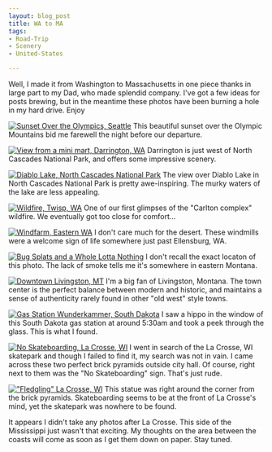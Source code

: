 ```yaml
---
layout: blog_post
title: WA to MA
tags: 
- Road-Trip
- Scenery
- United-States

---
```

Well, I made it from Washington to Massachusetts in one piece thanks in large part to my Dad, who made splendid company.  I've got a few ideas for posts brewing, but in the meantime these photos have been burning a hole in my hard drive. Enjoy

<a href="https://www.flickr.com/photos/125061170@N06/14761965562" title="Sunset Over the Olympics, Seattle by Kevin Bicknell, on Flickr"><img src="https://farm4.staticflickr.com/3925/14761965562_3b3ed90629_b.jpg" alt="Sunset Over the Olympics, Seattle"></a>
This beautiful sunset over the Olympic Mountains bid me farewell the night before our departure.

<a href="https://www.flickr.com/photos/125061170@N06/14759120091" title="View from a mini mart, Darrington, WA by Kevin Bicknell, on Flickr"><img src="https://farm4.staticflickr.com/3875/14759120091_b2bdf16fc1_b.jpg" alt="View from a mini mart, Darrington, WA"></a>
Darrington is just west of North Cascades National Park, and offers some impressive scenery.

<a href="https://www.flickr.com/photos/125061170@N06/14575598870" title="Diablo Lake, North Cascades National Park by Kevin Bicknell, on Flickr"><img src="https://farm6.staticflickr.com/5566/14575598870_c8ceff9a70_b.jpg" alt="Diablo Lake, North Cascades National Park"></a>
The view over Diablo Lake in North Cascades National Park is pretty awe-inspiring.  The murky waters of the lake are less appealing.

<a href="https://www.flickr.com/photos/125061170@N06/14782157103" title="Wildfire, Twisp, WA by Kevin Bicknell, on Flickr"><img src="https://farm3.staticflickr.com/2915/14782157103_a5ff60bc57_b.jpg" alt="Wildfire, Twisp, WA"></a>
One of our first glimpses of the "Carlton complex" wildfire.  We eventually got too close for comfort...

<a href="https://www.flickr.com/photos/125061170@N06/14739287196" title="Windfarm, Eastern WA by Kevin Bicknell, on Flickr"><img src="https://farm4.staticflickr.com/3914/14739287196_8784f31892_b.jpg" alt="Windfarm, Eastern WA"></a>
I don't care much for the desert.  These windmills were a welcome sign of life somewhere just past Ellensburg, WA.

<a href="https://www.flickr.com/photos/125061170@N06/14739286726" title="Bug Splats and a Whole Lotta Nothing by Kevin Bicknell, on Flickr"><img src="https://farm6.staticflickr.com/5556/14739286726_bebf7a8a5f_b.jpg" alt="Bug Splats and a Whole Lotta Nothing"></a>
I don't recall the exact locaton of this photo.  The lack of smoke tells me it's somewhere in eastern Montana.

<a href="https://www.flickr.com/photos/125061170@N06/14575643669" title="Downtown Livingston, MT by Kevin Bicknell, on Flickr"><img src="https://farm4.staticflickr.com/3891/14575643669_e9710668e4_b.jpg" alt="Downtown Livingston, MT"></a>
I'm a big fan of Livingston, Montana.  The town center is the perfect balance between modern and historic, and maintains a sense of authenticity rarely found in other "old west" style towns.

<a href="https://www.flickr.com/photos/125061170@N06/14759940984" title="Gas Station Wunderkammer, South Dakota by Kevin Bicknell, on Flickr"><img src="https://farm4.staticflickr.com/3850/14759940984_67b9f7f169_b.jpg" alt="Gas Station Wunderkammer, South Dakota"></a>
I saw a hippo in the window of this South Dakota gas station at around 5:30am and took a peek through the glass.  This is what I found.

<a href="https://www.flickr.com/photos/125061170@N06/14761962482" title="No Skateboarding, La Crosse, WI by Kevin Bicknell, on Flickr"><img src="https://farm3.staticflickr.com/2930/14761962482_60d807549e_b.jpg" alt="No Skateboarding, La Crosse, WI"></a>
I went in search of the La Crosse, WI skatepark and though I failed to find it, my search was not in vain.  I came across these two perfect brick pyramids outside city hall.  Of course, right next to them was the "No Skateboarding" sign.  That's just rude.

<a href="https://www.flickr.com/photos/125061170@N06/14762288175" title="&quot;Fledgling&quot; La Crosse, WI by Kevin Bicknell, on Flickr"><img src="https://farm4.staticflickr.com/3835/14762288175_2b747c1b82_b.jpg" alt="&quot;Fledgling&quot; La Crosse, WI"></a>
This statue was right around the corner from the brick pyramids.  Skateboarding seems to be at the front of La Crosse's mind, yet the skatepark was nowhere to be found.

It appears I didn't take any photos after La Crosse.  This side of the Mississippi just wasn't that exciting. My thoughts on the area between the coasts will come as soon as I get them down on paper.  Stay tuned.


